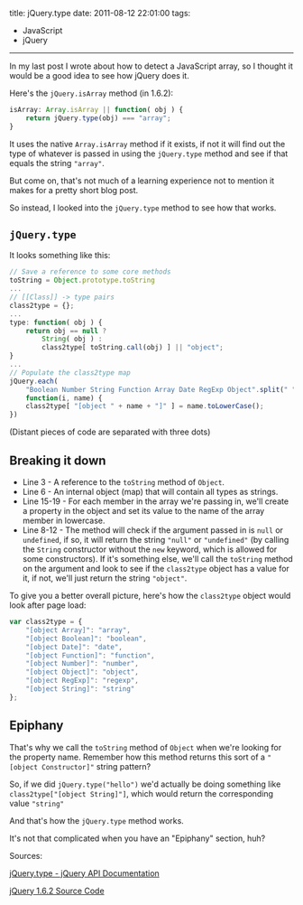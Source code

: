 title: jQuery.type
date: 2011-08-12 22:01:00
tags:
- JavaScript
- jQuery
---

In my last post I wrote about how to detect a JavaScript array, so I thought it
would be a good idea to see how jQuery does it.

Here's the `jQuery.isArray` method (in 1.6.2):

```javascript
isArray: Array.isArray || function( obj ) {
    return jQuery.type(obj) === "array";
}
```

It uses the native `Array.isArray` method if it exists, if not it will find out
the type of whatever is passed in using the `jQuery.type` method and see if that
equals the string `"array"`.

But come on, that's not much of a learning experience not to mention it makes for
a pretty short blog post.

So instead, I looked into the `jQuery.type` method to see how that works.


`jQuery.type`
-------------

It looks something like this:

```javascript
// Save a reference to some core methods
toString = Object.prototype.toString
...
// [[Class]] -> type pairs
class2type = {};
...
type: function( obj ) {
    return obj == null ?
        String( obj ) :
        class2type[ toString.call(obj) ] || "object";
}
...
// Populate the class2type map
jQuery.each(
    "Boolean Number String Function Array Date RegExp Object".split(" "),
    function(i, name) {
    class2type[ "[object " + name + "]" ] = name.toLowerCase();
})
```

(Distant pieces of code are separated with three dots)


Breaking it down
----------------

* Line 3 - A reference to the `toString` method of `Object`.
* Line 6 - An internal object (map) that will contain all types as strings.
* Line 15-19 - For each member in the array we're passing in, we'll create a
property in the object and set its value to the name of the array member in lowercase.
* Line 8-12 - The method will check if the argument passed in is `null` or `undefined`,
if so, it will return the string `"null"` or `"undefined"` (by calling the `String`
constructor without the `new` keyword, which is allowed for some constructors).
If it's something else, we'll call the `toString` method on the argument and look
to see if the `class2type` object has a value for it, if not, we'll just return
the string `"object"`.

To give you a better overall picture, here's how the `class2type` object would
look after page load:

```javascript
var class2type = {
    "[object Array]": "array",
    "[object Boolean]": "boolean",
    "[object Date]": "date",
    "[object Function]": "function",
    "[object Number]": "number",
    "[object Object]": "object",
    "[object RegExp]": "regexp",
    "[object String]": "string"
};
```

Epiphany
--------

That's why we call the `toString` method of `Object` when we're looking for the
property name. Remember how this method returns this sort of a `"[object Constructor]"`
string pattern?

So, if we did `jQuery.type("hello")` we'd actually be doing something like
`class2type["[object String]"]`, which would return the corresponding value `"string"`

And that's how the `jQuery.type` method works.

It's not that complicated when you have an "Epiphany" section, huh?

Sources:

[jQuery.type - jQuery API Documentation](http://goo.gl/1T9yK)

[jQuery 1.6.2 Source Code](http://goo.gl/MW8WI)
